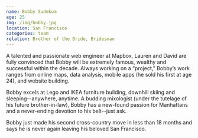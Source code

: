 ```yaml
---
name: Bobby Sudekum
age: 25
img: /img/bobby.jpg
location: San Francisco
categories: team
relation: Brother of the Bride, Bridesman
---
```

A talented and passionate web engineer at Mapbox, Lauren and David are fully convinced that Bobby will be extremely famous, wealthy and successful within the decade. Always working on a “project,” Bobby’s work ranges from online maps, data analysis, mobile apps (he sold his first at age 24), and website building. 

Bobby excels at Lego and IKEA furniture building, downhill skiing and sleeping--anywhere, anytime. A budding mixologist (under the tutelage of his future brother-in-law), Bobby has a new-found passion for Manhattans and a never-ending devotion to his belt--just ask.

Bobby just made his second cross-country move in less than 18 months and says he is never again leaving his beloved San Francisco. 